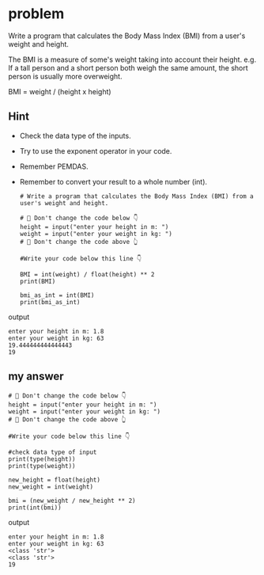 # problem
Write a program that calculates the Body Mass Index (BMI) from a user's weight and height.

The BMI is a measure of some's weight taking into account their height. e.g. 
If a tall person and a short person both weigh the same amount, the short person is usually more overweight.

BMI = weight / (height x height)

## Hint
- Check the data type of the inputs.
- Try to use the exponent operator in your code.
- Remember PEMDAS.
- Remember to convert your result to a whole number (int).

      # Write a program that calculates the Body Mass Index (BMI) from a user's weight and height.

      # 🚨 Don't change the code below 👇
      height = input("enter your height in m: ")
      weight = input("enter your weight in kg: ")
      # 🚨 Don't change the code above 👆

      #Write your code below this line 👇

      BMI = int(weight) / float(height) ** 2
      print(BMI)

      bmi_as_int = int(BMI)
      print(bmi_as_int)

output

    enter your height in m: 1.8
    enter your weight in kg: 63
    19.444444444444443
    19

## my answer

    # 🚨 Don't change the code below 👇
    height = input("enter your height in m: ")
    weight = input("enter your weight in kg: ")
    # 🚨 Don't change the code above 👆

    #Write your code below this line 👇

    #check data type of input
    print(type(height))
    print(type(weight))

    new_height = float(height)
    new_weight = int(weight)

    bmi = (new_weight / new_height ** 2)
    print(int(bmi))
    
output

    enter your height in m: 1.8
    enter your weight in kg: 63
    <class 'str'>
    <class 'str'>
    19
